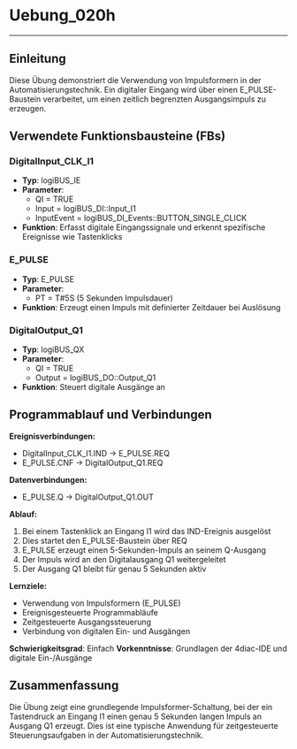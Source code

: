 # Uebung_020h

* * * * * * * * * *

## Einleitung
Diese Übung demonstriert die Verwendung von Impulsformern in der Automatisierungstechnik. Ein digitaler Eingang wird über einen E_PULSE-Baustein verarbeitet, um einen zeitlich begrenzten Ausgangsimpuls zu erzeugen.

## Verwendete Funktionsbausteine (FBs)

### DigitalInput_CLK_I1
- **Typ**: logiBUS_IE
- **Parameter**:
  - QI = TRUE
  - Input = logiBUS_DI::Input_I1
  - InputEvent = logiBUS_DI_Events::BUTTON_SINGLE_CLICK
- **Funktion**: Erfasst digitale Eingangssignale und erkennt spezifische Ereignisse wie Tastenklicks

### E_PULSE
- **Typ**: E_PULSE
- **Parameter**:
  - PT = T#5S (5 Sekunden Impulsdauer)
- **Funktion**: Erzeugt einen Impuls mit definierter Zeitdauer bei Auslösung

### DigitalOutput_Q1
- **Typ**: logiBUS_QX
- **Parameter**:
  - QI = TRUE
  - Output = logiBUS_DO::Output_Q1
- **Funktion**: Steuert digitale Ausgänge an

## Programmablauf und Verbindungen

**Ereignisverbindungen:**
- DigitalInput_CLK_I1.IND → E_PULSE.REQ
- E_PULSE.CNF → DigitalOutput_Q1.REQ

**Datenverbindungen:**
- E_PULSE.Q → DigitalOutput_Q1.OUT

**Ablauf:**
1. Bei einem Tastenklick an Eingang I1 wird das IND-Ereignis ausgelöst
2. Dies startet den E_PULSE-Baustein über REQ
3. E_PULSE erzeugt einen 5-Sekunden-Impuls an seinem Q-Ausgang
4. Der Impuls wird an den Digitalausgang Q1 weitergeleitet
5. Der Ausgang Q1 bleibt für genau 5 Sekunden aktiv

**Lernziele:**
- Verwendung von Impulsformern (E_PULSE)
- Ereignisgesteuerte Programmabläufe
- Zeitgesteuerte Ausgangssteuerung
- Verbindung von digitalen Ein- und Ausgängen

**Schwierigkeitsgrad**: Einfach
**Vorkenntnisse**: Grundlagen der 4diac-IDE und digitale Ein-/Ausgänge

## Zusammenfassung
Die Übung zeigt eine grundlegende Impulsformer-Schaltung, bei der ein Tastendruck an Eingang I1 einen genau 5 Sekunden langen Impuls an Ausgang Q1 erzeugt. Dies ist eine typische Anwendung für zeitgesteuerte Steuerungsaufgaben in der Automatisierungstechnik.